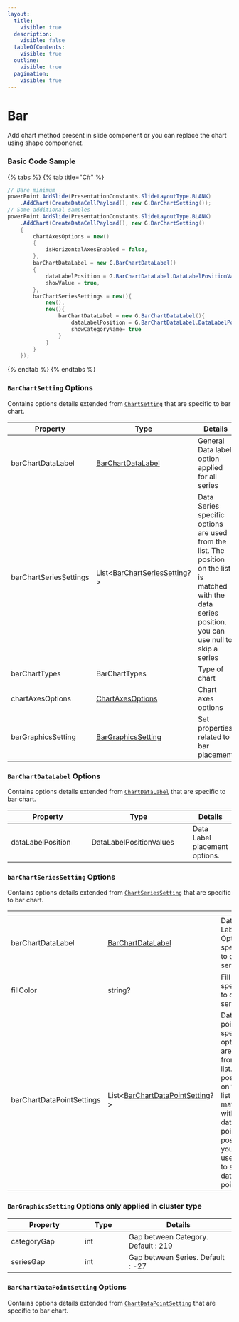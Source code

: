 ```yaml
---
layout:
  title:
    visible: true
  description:
    visible: false
  tableOfContents:
    visible: true
  outline:
    visible: true
  pagination:
    visible: true
---
```


# Bar

Add chart method present in slide component or you can replace the chart using shape componenet.

### Basic Code Sample

{% tabs %}
{% tab title="C#" %}
```csharp
// Bare minimum
powerPoint.AddSlide(PresentationConstants.SlideLayoutType.BLANK)
	.AddChart(CreateDataCellPayload(), new G.BarChartSetting());
// Some additional samples
powerPoint.AddSlide(PresentationConstants.SlideLayoutType.BLANK)
	.AddChart(CreateDataCellPayload(), new G.BarChartSetting()
	{
		chartAxesOptions = new()
		{
			isHorizontalAxesEnabled = false,
		},
		barChartDataLabel = new G.BarChartDataLabel()
		{
			dataLabelPosition = G.BarChartDataLabel.DataLabelPositionValues.INSIDE_END,
			showValue = true,
		},
		barChartSeriesSettings = new(){
			new(),
			new(){
				barChartDataLabel = new G.BarChartDataLabel(){
					dataLabelPosition = G.BarChartDataLabel.DataLabelPositionValues.OUTSIDE_END,
					showCategoryName= true
				}
			}
		}
	});
```
{% endtab %}
{% endtabs %}

### `BarChartSetting` Options

Contains options details extended from [`ChartSetting`](./#chartsetting-options) that are specific to bar chart.

<table><thead><tr><th width="238">Property</th><th width="262">Type</th><th>Details</th></tr></thead><tbody><tr><td>barChartDataLabel</td><td><a href="bar.md#barchartdatalabel-options">BarChartDataLabel</a></td><td>General Data label option applied for all series</td></tr><tr><td>barChartSeriesSettings</td><td>List&#x3C;<a href="bar.md#barchartseriessetting-options">BarChartSeriesSetting</a>?></td><td>Data Series specific options are used from the list. The position on the list is matched with the data series position. you can use null to skip a series</td></tr><tr><td>barChartTypes</td><td>BarChartTypes</td><td>Type of chart</td></tr><tr><td>chartAxesOptions</td><td><a href="./#chartaxesoptions-options">ChartAxesOptions</a></td><td>Chart axes options</td></tr><tr><td>barGraphicsSetting</td><td><a href="bar.md#bargraphicssetting-options">BarGraphicsSetting</a></td><td>Set properties related to bar placement</td></tr></tbody></table>

### `BarChartDataLabel` Options

Contains options details extended from [`ChartDataLabel`](./#chartdatalabel-options) that are specific to bar chart.

<table><thead><tr><th width="188">Property</th><th width="231">Type</th><th>Details</th></tr></thead><tbody><tr><td>dataLabelPosition</td><td>DataLabelPositionValues</td><td>Data Label placement options.</td></tr></tbody></table>

### `barChartSeriesSetting` Options

Contains options details extended from [`ChartSeriesSetting`](./#chartseriessetting-options) that are specific to bar chart.

<table><thead><tr><th width="255"></th><th width="285"></th><th></th></tr></thead><tbody><tr><td>barChartDataLabel</td><td><a href="bar.md#barchartdatalabel-options">BarChartDataLabel</a></td><td>Data Label Option specific to one series</td></tr><tr><td>fillColor</td><td>string?</td><td>Fill color specific to one series</td></tr><tr><td>barChartDataPointSettings</td><td>List&#x3C;<a href="bar.md#barchartdatapointsetting-options">BarChartDataPointSetting</a>?></td><td>Data point specific options are used from the list. The position on the list is matched with the data point position. you can use null to skip a data point.</td></tr></tbody></table>

### `BarGraphicsSetting` Options only applied in cluster type

<table><thead><tr><th width="150">Property</th><th width="83">Type</th><th>Details</th></tr></thead><tbody><tr><td>categoryGap</td><td>int</td><td>Gap between Category. Default : 219</td></tr><tr><td>seriesGap</td><td>int</td><td>Gap between Series. Default : -27</td></tr></tbody></table>

### `BarChartDataPointSetting` Options

Contains options details extended from [`ChartDataPointSetting`](./#chartdatapointsettings-options) that are specific to bar chart.

